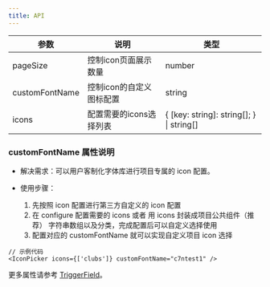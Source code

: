 ```yaml
---
title: API
---
```


| 参数      | 说明                                     | 类型        |
|-----------|------------------------------------------|------------|
| pageSize | 控制icon页面展示数量 | number  |
| customFontName | 控制icon的自定义图标配置 | string |
| icons | 配置需要的icons选择列表 | { [key: string]: string[]; } \| string[]|  |

### customFontName 属性说明

* 解决需求：可以用户客制化字体库进行项目专属的 icon 配置。

* 使用步骤：
    1. 先按照 icon 配置进行第三方自定义的 icon 配置
    2. 在 configure 配置需要的 icons 或者 用 icons 封装成项目公共组件（推荐） 字符串数组以及分类，完成配置后可以自定义选择使用
    3. 配置对应的 customFontName 就可以实现自定义项目 icon 选择

```
// 示例代码
<IconPicker icons={['clubs']} customFontName="c7ntest1" />
```

更多属性请参考 [TriggerField](/zh/procmp/abstract/trigger-field/#TriggerField)。
